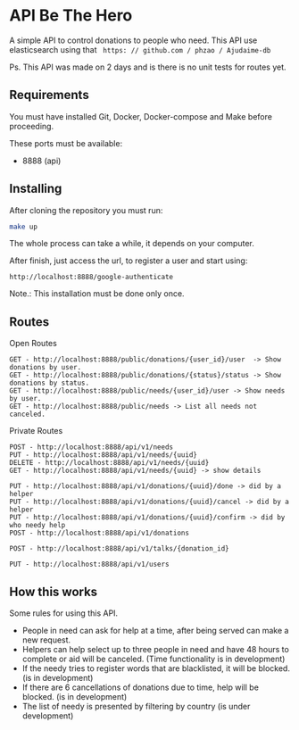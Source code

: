 # API Be The Hero

A simple API to control donations to people who need. 
This API use elasticsearch using that `` https: // github.com / phzao / Ajudaime-db``

Ps. This API was made on 2 days and is there is no unit tests for routes yet. 

## Requirements

You must have installed Git, Docker, Docker-compose and Make before proceeding.
 
These ports must be available:
- 8888 (api)
 
## Installing

After cloning the repository you must run:


```bash
make up
```

The whole process can take a while, it depends on your computer.

After finish, just access the url, to register a user and start using:

``
http://localhost:8888/google-authenticate
`` 

Note.: This installation must be done only once.

## Routes

Open Routes

````
GET - http://localhost:8888/public/donations/{user_id}/user  -> Show donations by user.
GET - http://localhost:8888/public/donations/{status}/status -> Show donations by status.
GET - http://localhost:8888/public/needs/{user_id}/user -> Show needs by user.
GET - http://localhost:8888/public/needs -> List all needs not canceled.
````

Private Routes

````
POST - http://localhost:8888/api/v1/needs 
PUT - http://localhost:8888/api/v1/needs/{uuid}
DELETE - http://localhost:8888/api/v1/needs/{uuid}
GET - http://localhost:8888/api/v1/needs/{uuid} -> show details 

PUT - http://localhost:8888/api/v1/donations/{uuid}/done -> did by a helper
PUT - http://localhost:8888/api/v1/donations/{uuid}/cancel -> did by a helper
PUT - http://localhost:8888/api/v1/donations/{uuid}/confirm -> did by who needy help
POST - http://localhost:8888/api/v1/donations

POST - http://localhost:8888/api/v1/talks/{donation_id}

PUT - http://localhost:8888/api/v1/users

````

## How this works

Some rules for using this API.
- People in need can ask for help at a time, after being served can make a new request.
- Helpers can help select up to three people in need and have 48 hours to complete or aid will be canceled. (Time functionality is in development)
- If the needy tries to register words that are blacklisted, it will be blocked. (is in development)
- If there are 6 cancellations of donations due to time, help will be blocked. (is in development)
- The list of needy is presented by filtering by country (is under development)